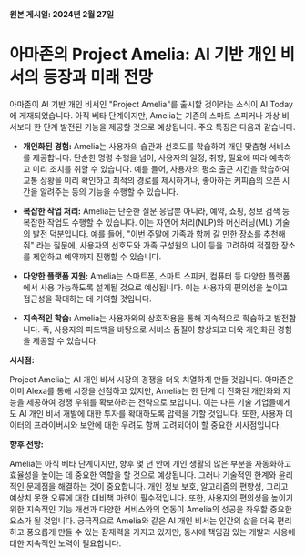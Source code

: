 **원본 게시일: 2024년 2월 27일**

# 아마존의 Project Amelia: AI 기반 개인 비서의 등장과 미래 전망

아마존이 AI 기반 개인 비서인 "Project Amelia"를 출시할 것이라는 소식이 AI Today에 게재되었습니다.  아직 베타 단계이지만, Amelia는 기존의 스마트 스피커나 가상 비서보다 한 단계 발전된 기능을 제공할 것으로 예상됩니다.  주요 특징은 다음과 같습니다.


* **개인화된 경험:** Amelia는 사용자의 습관과 선호도를 학습하여 개인 맞춤형 서비스를 제공합니다.  단순한 명령 수행을 넘어, 사용자의 일정, 취향, 필요에 따라 예측하고 미리 조치를 취할 수 있습니다. 예를 들어, 사용자의 평소 출근 시간을 학습하여 교통 상황을 미리 확인하고 최적의 경로를 제시하거나, 좋아하는 커피숍의 오픈 시간을 알려주는 등의 기능을 수행할 수 있습니다.

* **복잡한 작업 처리:** Amelia는 단순한 질문 응답뿐 아니라, 예약, 쇼핑, 정보 검색 등 복잡한 작업도 수행할 수 있습니다.  이는 자연어 처리(NLP)와 머신러닝(ML) 기술의 발전 덕분입니다.  예를 들어, "이번 주말에 가족과 함께 갈 만한 장소를 추천해줘" 라는 질문에, 사용자의 선호도와 가족 구성원의 나이 등을 고려하여  적절한 장소를 제안하고 예약까지 진행할 수 있습니다.

* **다양한 플랫폼 지원:**  Amelia는 스마트폰, 스마트 스피커, 컴퓨터 등 다양한 플랫폼에서 사용 가능하도록 설계될 것으로 예상됩니다.  이는 사용자의 편의성을 높이고 접근성을 확대하는 데 기여할 것입니다.

* **지속적인 학습:** Amelia는 사용자와의 상호작용을 통해 지속적으로 학습하고 발전합니다.  즉, 사용자의 피드백을 바탕으로 서비스 품질이 향상되고 더욱 개인화된 경험을 제공할 수 있습니다.


**시사점:**

Project Amelia는 AI 개인 비서 시장의 경쟁을 더욱 치열하게 만들 것입니다.  아마존은 이미 Alexa를 통해 시장을 선점하고 있지만, Amelia는 한 단계 더 진화된 개인화와 지능을 제공하여 경쟁 우위를 확보하려는 전략으로 보입니다.  이는 다른 기술 기업들에게도  AI 개인 비서 개발에 대한 투자를 확대하도록 압력을 가할 것입니다. 또한, 사용자 데이터의 프라이버시와 보안에 대한 우려도 함께 고려되어야 할 중요한 시사점입니다.


**향후 전망:**

Amelia는 아직 베타 단계이지만, 향후 몇 년 안에  개인 생활의 많은 부분을 자동화하고 효율성을 높이는 데 중요한 역할을 할 것으로 예상됩니다.  그러나 기술적인 한계와 윤리적인 문제점을 해결하는 것이 중요합니다.  개인 정보 보호, 알고리즘의 편향성, 그리고 예상치 못한 오류에 대한 대비책 마련이 필수적입니다.  또한, 사용자의 편의성을 높이기 위한 지속적인 기능 개선과 다양한 서비스와의 연동이  Amelia의 성공을 좌우할 중요한 요소가 될 것입니다.  궁극적으로 Amelia와 같은 AI 개인 비서는 인간의 삶을 더욱 편리하고 풍요롭게 만들 수 있는 잠재력을 가지고 있지만, 동시에  책임감 있는 개발과 사용에 대한 지속적인 노력이 필요합니다.